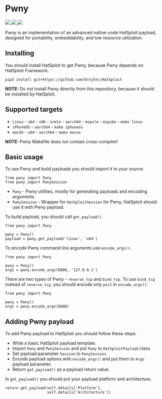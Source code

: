# Pwny

<p>
    <a href="https://entysec.netlify.app">
        <img src="https://img.shields.io/badge/developer-EntySec-3572a5.svg">
    </a>
    <a href="https://github.com/EntySec/Pwny">
        <img src="https://img.shields.io/badge/language-C-grey.svg">
    </a>
    <a href="https://github.com/EntySec/Pwny/stargazers">
        <img src="https://img.shields.io/github/stars/EntySec/Pwny?color=yellow">
    </a>
</p>

Pwny is an implementation of an advanced native-code HatSploit payload, designed for portability, embeddability, and low resource utilization.

## Installing

You should install HatSploit to get Pwny, because Pwny depends on HatSploit Framework.

```
pip3 install git+https://github.com/EntySec/HatSploit
```

**NOTE:** Do not install Pwny directly from this repository, because it should be installed by HatSploit.

## Supported targets

* `Linux` - `x64` - `x86` - `armle` - `aarch64` - `mipsle` - `mipsbe` - `make linux`
* `iPhoneOS` - `aarch64` - `make iphoneos`
* `macOS` - `x64` - `aarch64` - `make macos`

**NOTE:** Pwny Makefile does not contain cross-compiler!

## Basic usage

To use Pwny and build payloads you should import it to your source.

```python3
from pwny import Pwny
from pwny import PwnySession
```

* `Pwny` - Pwny utilities, mostly for generating payloads and encoding arguments.
* `PwnySession` - Wrapper for `HatSploitSession` for Pwny, HatSploit should use it with Pwny payload.

To build payload, you should call `get_payload()`.

```python3
from pwny import Pwny

pwny = Pwny()
payload = pwny.get_payload('linux', 'x64')
```

To encode Pwny command line arguments use `encode_args()`.

```python3
from pwny import Pwny

pwny = Pwny()
args = pwny.encode_args(8888, '127.0.0.1')
```

There are two types of Pwny - `reverse_tcp` and `bind_tcp`. To use `bind_tcp` instead of `reverse_tcp`, you should encode only `port` in `encode_args()`.

```python3
from pwny import Pwny

pwny = Pwny()
args = pwny.encode_args(8888)
```

## Adding Pwny payload

To add Pwny payload to HatSploit you should follow these steps.

* Write a basic HatSploit payload template.
* Import `Pwny` and `PwnySession` and put `Pwny` to `HatSploitPayload` class.
* Set payload parameter `Session` to `PwnySession`.
* Encode payload options with `encode_args()` and put them to `Args` payload parameter.
* Return `get_payload()` as a payload return value.

In `get_payload()` you should put your payload platform and architecture.

```python3
return get_payload(self.details['Platform'],
                   self.details['Architecture'])
```
